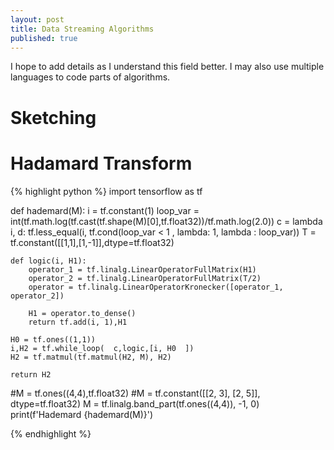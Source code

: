```yaml
---
layout: post
title: Data Streaming Algorithms
published: true
---
```


I hope to add details as I understand this field better. 
I  may also use multiple languages to code parts of algorithms.

# Sketching


# Hadamard Transform



{% highlight python %}
import tensorflow as tf

def hademard(M):
    i = tf.constant(1)
    loop_var = int(tf.math.log(tf.cast(tf.shape(M)[0],tf.float32))/tf.math.log(2.0))
    c = lambda i, d: tf.less_equal(i, tf.cond(loop_var < 1 , lambda: 1, lambda : loop_var))
    T = tf.constant([[1,1],[1,-1]],dtype=tf.float32)
    
    def logic(i, H1):
        operator_1 = tf.linalg.LinearOperatorFullMatrix(H1)
        operator_2 = tf.linalg.LinearOperatorFullMatrix(T/2)
        operator = tf.linalg.LinearOperatorKronecker([operator_1, operator_2])

        H1 = operator.to_dense()
        return tf.add(i, 1),H1

    H0 = tf.ones((1,1))
    i,H2 = tf.while_loop(  c,logic,[i, H0  ])
    H2 = tf.matmul(tf.matmul(H2, M), H2)

    return H2


#M = tf.ones((4,4),tf.float32)
#M = tf.constant([[2, 3], [2, 5]], dtype=tf.float32)
M = tf.linalg.band_part(tf.ones((4,4)), -1, 0)
print(f'Hademard {hademard(M)}')

{% endhighlight %}
